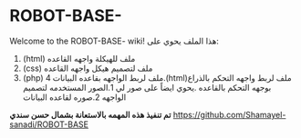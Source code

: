 # ROBOT-BASE-
Welcome to the ROBOT-BASE- wiki!
هذا الملف يحوي على:
 1. (html) ملف للهيكلة واجهه القاعده 
 2. (css) ملف لتصميم هيكل واجهه القاعده
 3. (php) ملف لربط الواجهه بقاعده البيانات
 4.(html)ملف لربط واجهه التحكم بالذراع بوجهه التحكم بالقاعده 
 .يحوي ايضاً على صور لي
 1.الصور المستخدمه لتصميم الواجهه
 2.صوره لقاعده البيانات 

**تم تنفيذ هذه المهمه بالاستعانة بشمال حسن سندي** 
 https://github.com/Shamayel-sanadi/ROBOT-BASE
